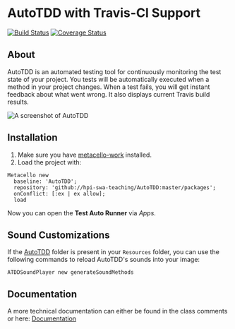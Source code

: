 AutoTDD with Travis-CI Support
===================
[![Build Status](https://travis-ci.org/hpi-swa-teaching/AutoTDD.svg)](https://travis-ci.org/hpi-swa-teaching/AutoTDD) [![Coverage Status](https://coveralls.io/repos/github/hpi-swa-teaching/AutoTDD/badge.svg?branch=dev)](https://coveralls.io/github/hpi-swa-teaching/AutoTDD?branch=dev)

## About
AutoTDD is an automated testing tool for continuously monitoring the test state of your project. You tests will be automatically executed when a method in your project changes. When a test fails, you will get instant feedback about what went wrong. It also displays current Travis build results.

![A screenshot of AutoTDD](https://spee.ch/6/atdd.png)
## Installation

1. Make sure you have [metacello-work](https://github.com/dalehenrich/metacello-work) installed.
2. Load the project with:
```smalltalk
Metacello new
  baseline: 'AutoTDD';
  repository: 'github://hpi-swa-teaching/AutoTDD:master/packages';
  onConflict: [:ex | ex allow];
  load
```
Now you can open the **Test Auto Runner** via *Apps*.

## Sound Customizations
If the [AutoTDD](https://github.com/hpi-swa-teaching/AutoTDD/tree/master/resources) folder is present in your `Resources` folder, you can use the following commands to reload AutoTDD's sounds into your image:
```smalltalk
ATDDSoundPlayer new generateSoundMethods
```

## Documentation
A more technical documentation can either be found in the class comments or here:
[Documentation](https://github.com/hpi-swa-teaching/AutoTDD/wiki)
